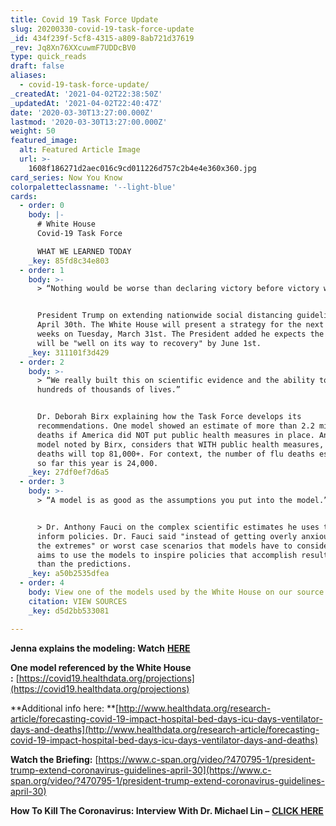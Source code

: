 ```yaml
---
title: Covid 19 Task Force Update
slug: 20200330-covid-19-task-force-update
_id: 434f239f-5cf8-4315-a809-8ab721d37619
_rev: Jq8Xn76XXcuwmF7UDDcBV0
type: quick_reads
draft: false
aliases:
  - covid-19-task-force-update/
_createdAt: '2021-04-02T22:38:50Z'
_updatedAt: '2021-04-02T22:40:47Z'
date: '2020-03-30T13:27:00.000Z'
lastmod: '2020-03-30T13:27:00.000Z'
weight: 50
featured_image:
  alt: Featured Article Image
  url: >-
    1608f186271d2aec016c9cd011226d757c2b4e4e360x360.jpg
card_series: Now You Know
colorpaletteclassname: '--light-blue'
cards:
  - order: 0
    body: |-
      # White House  
      Covid-19 Task Force

      WHAT WE LEARNED TODAY
    _key: 85fd8c34e803
  - order: 1
    body: >-
      > “Nothing would be worse than declaring victory before victory was won.”


      President Trump on extending nationwide social distancing guidelines to
      April 30th. The White House will present a strategy for the next several
      weeks on Tuesday, March 31st. The President added he expects the country
      will be "well on its way to recovery" by June 1st.
    _key: 311101f3d429
  - order: 2
    body: >-
      > “We really built this on scientific evidence and the ability to save
      hundreds of thousands of lives.”


      Dr. Deborah Birx explaining how the Task Force develops its
      recommendations. One model showed an estimate of more than 2.2 million
      deaths if America did NOT put public health measures in place. Another
      model noted by Birx, considers that WITH public health measures, est.
      deaths will top 81,000+. For context, the number of flu deaths estimated
      so far this year is 24,000.
    _key: 27df0ef7d6a5
  - order: 3
    body: >-
      > “A model is as good as the assumptions you put into the model.”


      > Dr. Anthony Fauci on the complex scientific estimates he uses to help
      inform policies. Dr. Fauci said "instead of getting overly anxious about
      the extremes" or worst case scenarios that models have to consider, he
      aims to use the models to inspire policies that accomplish results better
      than the predictions.
    _key: a50b2535dfea
  - order: 4
    body: View one of the models used by the White House on our source page.
    citation: VIEW SOURCES
    _key: d5d2bb533081

---
```

**Jenna explains the modeling: Watch** [**HERE**](https://smarthernews.com/article/quick-video-on-the-kind-of-modeling-informing-the-policy-makers-in-washington-d-c/)

**One model referenced by the White House :** [https://covid19.healthdata.org/projections](https://covid19.healthdata.org/projections)

**Additional info here: **[http://www.healthdata.org/research-article/forecasting-covid-19-impact-hospital-bed-days-icu-days-ventilator-days-and-deaths](http://www.healthdata.org/research-article/forecasting-covid-19-impact-hospital-bed-days-icu-days-ventilator-days-and-deaths)

**Watch the Briefing:** [https://www.c-span.org/video/?470795-1/president-trump-extend-coronavirus-guidelines-april-30](https://www.c-span.org/video/?470795-1/president-trump-extend-coronavirus-guidelines-april-30)

**How To Kill The Coronavirus: Interview With Dr. Michael Lin –** [**CLICK HERE**](https://smarthernews.com/article/how-to-kill-the-new-coronavirus/)